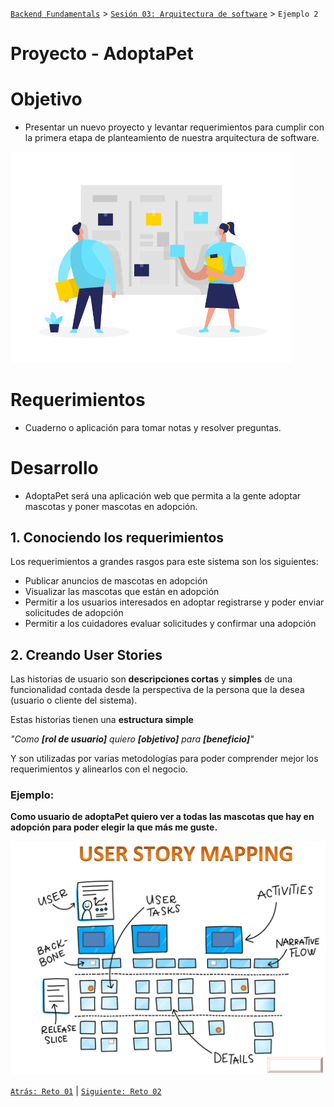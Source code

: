 [`Backend Fundamentals`](../../README.md) > [`Sesión 03: Arquitectura de software`](../README.md) > `Ejemplo 2`

# Proyecto - AdoptaPet

# Objetivo

- Presentar un nuevo proyecto y levantar requerimientos para cumplir con la primera etapa de planteamiento de nuestra arquitectura de software.

<img src="img/scrum_board.svg" alt="PostItHistoriaUsuario" width="450" > 

# Requerimientos

- Cuaderno o aplicación para tomar notas y resolver preguntas.

# Desarrollo

- AdoptaPet será una aplicación web que permita a la gente adoptar mascotas y poner mascotas en adopción.

## 1. Conociendo los requerimientos

Los requerimientos a grandes rasgos para este sistema son los siguientes:

- Publicar anuncios de mascotas en adopción
- Visualizar las mascotas que están en adopción
- Permitir a los usuarios interesados en adoptar registrarse y poder enviar solicitudes de adopción
- Permitir a los cuidadores evaluar solicitudes y confirmar una adopción

## 2. Creando User Stories

Las historias de usuario son **descripciones cortas** y **simples** de una funcionalidad contada desde la perspectiva de la persona que la desea (usuario o cliente del sistema). 

Estas historias tienen una **estructura simple**

*"Como **[rol de usuario]** quiero **[objetivo]** para **[beneficio]**"*

Y son utilizadas por varias metodologías para poder comprender mejor los requerimientos y alinearlos con el negocio.

### Ejemplo:

**Como usuario de adoptaPet quiero ver a todas las mascotas que hay en adopción para poder elegir la que más me guste.**

<img src="img/story.png" alt="PostItHistoriaUsuario" width="550" > 


[`Atrás: Reto 01`](https://github.com/beduExpert/A2-Backend-Fundamentals-2020/tree/master/Sesion-03/Reto-01) | [`Siguiente: Reto 02`](../Reto-02)
